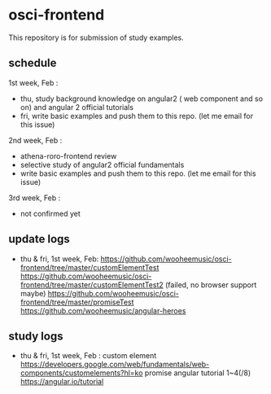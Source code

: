 # osci-frontend
This repository is for submission of study examples.

## schedule

1st week, Feb : 
 - thu, study background knowledge on angular2 ( web component and so on) and angular 2 official tutorials
 - fri, write basic examples and push them to this repo. (let me email for this issue)
 
2nd week, Feb :
 - athena-roro-frontend review
 - selective study of angular2 official fundamentals
 - write basic examples and push them to this repo. (let me email for this issue)
 
3rd week, Feb :
 - not confirmed yet

## update logs
 - thu & fri, 1st week, Feb: 
 https://github.com/wooheemusic/osci-frontend/tree/master/customElementTest
 https://github.com/wooheemusic/osci-frontend/tree/master/customElementTest2 (failed, no browser support maybe)
 https://github.com/wooheemusic/osci-frontend/tree/master/promiseTest
 https://github.com/wooheemusic/angular-heroes

## study logs
 - thu & fri, 1st week, Feb :
 custom element https://developers.google.com/web/fundamentals/web-components/customelements?hl=ko
 promise
 angular tutorial 1~4(/8) https://angular.io/tutorial
